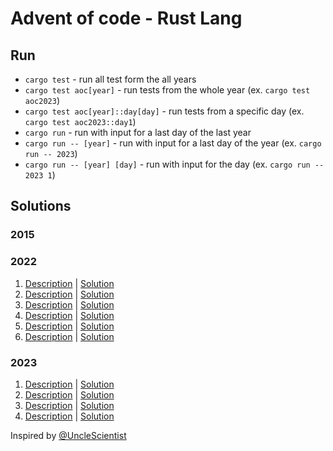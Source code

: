 # Advent of code - Rust Lang

## Run

- `cargo test` - run all test form the all years
- `cargo test aoc[year]` - run tests from the whole year (ex. `cargo test aoc2023`)
- `cargo test aoc[year]::day[day]` - run tests from a specific day (ex. `cargo test aoc2023::day1`)
- `cargo run` - run with input for a last day of the last year
- `cargo run -- [year]` - run with input for a last day of the year (ex. `cargo run -- 2023`)
- `cargo run -- [year] [day]` - run with input for the day (ex. `cargo run -- 2023 1`)

## Solutions

### 2015

### 2022

1. [Description](https://adventofcode.com/2022/day/1) | [Solution](src/aoc2022/day1.rs)
2. [Description](https://adventofcode.com/2022/day/2) | [Solution](src/aoc2022/day2.rs)
3. [Description](https://adventofcode.com/2022/day/3) | [Solution](src/aoc2022/day3.rs)
4. [Description](https://adventofcode.com/2022/day/4) | [Solution](src/aoc2022/day4.rs)
5. [Description](https://adventofcode.com/2022/day/5) | [Solution](src/aoc2022/day5.rs)
6. [Description](https://adventofcode.com/2022/day/6) | [Solution](src/aoc2022/day6.rs)

### 2023

1. [Description](https://adventofcode.com/2023/day/1) | [Solution](src/aoc2023/day1.rs)
2. [Description](https://adventofcode.com/2023/day/2) | [Solution](src/aoc2023/day2.rs)
3. [Description](https://adventofcode.com/2023/day/3) | [Solution](src/aoc2023/day3.rs)
4. [Description](https://adventofcode.com/2023/day/4) | [Solution](src/aoc2023/day4.rs)

Inspired by [@UncleScientist](https://github.com/UncleScientist/aoclib-rs)
